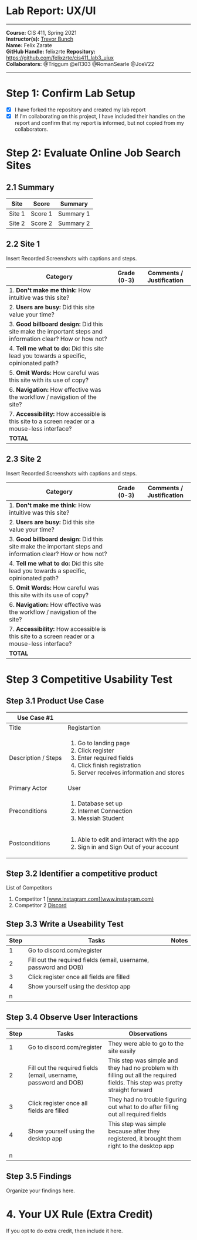 # Lab Report: UX/UI
___
**Course:** CIS 411, Spring 2021  
**Instructor(s):** [Trevor Bunch](https://github.com/trevordbunch)  
**Name:** Felix Zarate  
**GitHub Handle:** felixzrte 
**Repository:** https://github.com/felixzrte/cis411_lab3_uiux  
**Collaborators:** @Triggum @el1303 @RomanSearle @JoeV22  
___

# Step 1: Confirm Lab Setup
- [x] I have forked the repository and created my lab report
- [x] If I'm collaborating on this project, I have included their handles on the report and confirm that my report is informed, but not copied from my collaborators.

# Step 2: Evaluate Online Job Search Sites

## 2.1 Summary
| Site | Score | Summary |
|---|---|---|
| Site 1 | Score 1 | Summary 1 |
| Site 2 | Score 2 | Summary 2 |

## 2.2 Site 1
Insert Recorded Screenshots with captions and steps.

| Category | Grade (0-3) | Comments / Justification |
|---|---|---|
| 1. **Don't make me think:** How intuitive was this site? |   |   |
| 2. **Users are busy:** Did this site value your time?  |   |   |
| 3. **Good billboard design:** Did this site make the important steps and information clear? How or how not? |   |   |
| 4. **Tell me what to do:** Did this site lead you towards a specific, opinionated path? |   |   |
| 5. **Omit Words:** How careful was this site with its use of copy? |   |   |
| 6. **Navigation:** How effective was the workflow / navigation of the site? |   |   |
| 7. **Accessibility:** How accessible is this site to a screen reader or a mouse-less interface? |   |   |
| **TOTAL** |   |   |

## 2.3 Site 2
Insert Recorded Screenshots with captions and steps.

| Category | Grade (0-3) | Comments / Justification |
|---|---|---|
| 1. **Don't make me think:** How intuitive was this site? |   |   |
| 2. **Users are busy:** Did this site value your time?  |   |   |
| 3. **Good billboard design:** Did this site make the important steps and information clear? How or how not? |   |   |
| 4. **Tell me what to do:** Did this site lead you towards a specific, opinionated path? |   |   |
| 5. **Omit Words:** How careful was this site with its use of copy? |   |   |
| 6. **Navigation:** How effective was the workflow / navigation of the site? |   |   |
| 7. **Accessibility:** How accessible is this site to a screen reader or a mouse-less interface? |   |   |
| **TOTAL** |   |   |


# Step 3 Competitive Usability Test

## Step 3.1 Product Use Case

| Use Case #1 | |
|---|---|
| Title | Registartion |
| Description / Steps | <ol><li>Go to landing page<li>Click register<li>Enter required fields<li>Click finish registration<li>Server receives information and stores</ol>  |
| Primary Actor | User |
| Preconditions | <ol><li>Database set up<li>Internet Connection<li>Messiah Student</ol> |
| Postconditions | <ol><li>Able to edit and interact with the app<li>Sign in and Sign Out of your account<ol>  |

## Step 3.2 Identifier a competitive product

List of Competitors
1. Competitor 1 [www.instagram.com](www.instagram.com)
2. Competitor 2 [Discord](wwww.discord.com)

## Step 3.3 Write a Useability Test

| Step | Tasks | Notes |
|---|---|---|
| 1 | Go to discord.com/register |   |
| 2 | Fill out the required fields (email, username, password and DOB) |   |
| 3 | Click register once all fields are filled|   |
| 4 | Show yourself using the desktop app |   |
| n |   |   |

## Step 3.4 Observe User Interactions

| Step | Tasks | Observations |
|---|---|---|
| 1 | Go to discord.com/register | They were able to go to the site easily  |
| 2 | Fill out the required fields (email, username, password and DOB) | This step was simple and they had no problem with filling out all the required fields. This step was pretty straight forward  |
| 3 | Click register once all fields are filled| They had no trouble figuring out what to do after filling out all required fields  |
| 4 | Show yourself using the desktop app | This step was simple because after they registered, it brought them right to the desktop app |
| n |   |   |

## Step 3.5 Findings
Organize your findings here.

# 4. Your UX Rule (Extra Credit)
If you opt to do extra credit, then include it here.